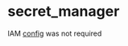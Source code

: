 # secret_manager

IAM [config](https://cloud.google.com/secret-manager/docs/configuring-secret-manager) was not required  
